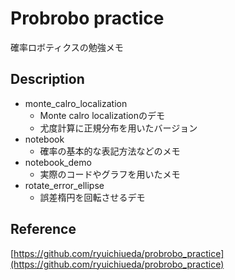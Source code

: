 # Probrobo practice  
確率ロボティクスの勉強メモ  
## Description  
* monte_calro_localization  
  * Monte calro localizationのデモ  
  * 尤度計算に正規分布を用いたバージョン  
* notebook  
  * 確率の基本的な表記方法などのメモ  
* notebook_demo  
  * 実際のコードやグラフを用いたメモ  
* rotate_error_ellipse  
  * 誤差楕円を回転させるデモ
## Reference  
[https://github.com/ryuichiueda/probrobo_practice](https://github.com/ryuichiueda/probrobo_practice)  

